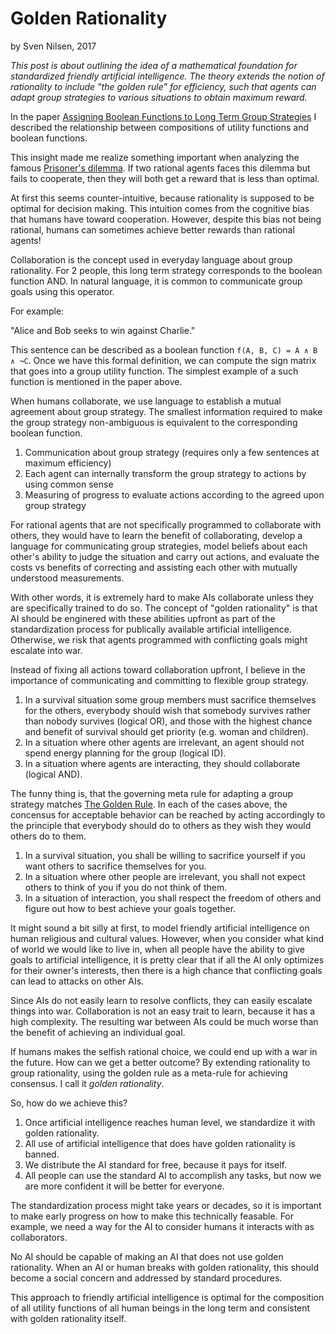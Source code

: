 # Golden Rationality
by Sven Nilsen, 2017

*This post is about outlining the idea of a mathematical foundation for standardized friendly artificial intelligence.
The theory extends the notion of rationality to include "the golden rule" for efficiency,
such that agents can adapt group strategies to various situations to obtain maximum reward.*

In the paper [Assigning Boolean Functions to Long Term Group Strategies](https://github.com/advancedresearch/path_semantics/blob/master/papers-wip/assigning-boolean-functions-to-long-term-group-strategies.pdf)
I described the relationship between compositions of utility functions and boolean functions.

This insight made me realize something important when analyzing the famous [Prisoner's dilemma](https://en.wikipedia.org/wiki/Prisoner%27s_dilemma).
If two rational agents faces this dilemma but fails to cooperate,
then they will both get a reward that is less than optimal.

At first this seems counter-intuitive, because rationality is supposed to be optimal for decision making.
This intuition comes from the cognitive bias that humans have toward cooperation.
However, despite this bias not being rational, humans can sometimes achieve better rewards than rational agents!

Collaboration is the concept used in everyday language about group rationality.
For 2 people, this long term strategy corresponds to the boolean function AND.
In natural language, it is common to communicate group goals using this operator.

For example:

"Alice and Bob seeks to win against Charlie."

This sentence can be described as a boolean function `f(A, B, C) = A ∧ B ∧ ¬C`.
Once we have this formal definition, we can compute the sign matrix that goes into a group utility function.
The simplest example of a such function is mentioned in the paper above.

When humans collaborate, we use language to establish a mutual agreement about group strategy.
The smallest information required to make the group strategy non-ambiguous is equivalent to the corresponding boolean function.

1. Communication about group strategy (requires only a few sentences at maximum efficiency)
2. Each agent can internally transform the group strategy to actions by using common sense
3. Measuring of progress to evaluate actions according to the agreed upon group strategy

For rational agents that are not specifically programmed to collaborate with others,
they would have to learn the benefit of collaborating,
develop a language for communicating group strategies,
model beliefs about each other's ability to judge the situation and carry out actions,
and evaluate the costs vs benefits of correcting and assisting each other with mutually understood measurements.

With other words, it is extremely hard to make AIs collaborate unless they are specifically trained to do so.
The concept of "golden rationality" is that AI should be enginered with these abilities upfront
as part of the standardization process for publically available artificial intelligence.
Otherwise, we risk that agents programmed with conflicting goals might escalate into war.

Instead of fixing all actions toward collaboration upfront,
I believe in the importance of communicating and committing to flexible group strategy.

1. In a survival situation some group members must sacrifice themselves for the others,
everybody should wish that somebody survives rather than nobody survives (logical OR),
and those with the highest chance and benefit of survival should get priority (e.g. woman and children).
2. In a situation where other agents are irrelevant, an agent should not spend energy planning for the group (logical ID).
3. In a situation where agents are interacting, they should collaborate (logical AND).

The funny thing is, that the governing meta rule for adapting a group strategy matches [The Golden Rule](https://en.wikipedia.org/wiki/Golden_Rule).
In each of the cases above, the concensus for acceptable behavior can be reached by
acting accordingly to the principle that everybody should do to others as they wish they would others do to them.

1. In a survival situation, you shall be willing to sacrifice yourself if you want others to sacrifice themselves for you.
2. In a situation where other people are irrelevant, you shall not expect others to think of you if you do not think of them.
3. In a situation of interaction, you shall respect the freedom of others and figure out how to best achieve your goals together.

It might sound a bit silly at first, to model friendly artificial intelligence on human religious and cultural values.
However, when you consider what kind of world we would like to live in,
when all people have the ability to give goals to artificial intelligence,
it is pretty clear that if all the AI only optimizes for their owner's interests,
then there is a high chance that conflicting goals can lead to attacks on other AIs.

Since AIs do not easily learn to resolve conflicts, they can easily escalate things into war.
Collaboration is not an easy trait to learn, because it has a high complexity.
The resulting war between AIs could be much worse than the benefit of achieving an individual goal.

If humans makes the selfish rational choice, we could end up with a war in the future.
How can we get a better outcome? By extending rationality to group rationality,
using the golden rule as a meta-rule for achieving consensus. I call it *golden rationality*.

So, how do we achieve this?

1. Once artificial intelligence reaches human level, we standardize it with golden rationality.
2. All use of artificial intelligence that does have golden rationality is banned.
3. We distribute the AI standard for free, because it pays for itself.
4. All people can use the standard AI to accomplish any tasks, but now we are more confident it will be better for everyone.

The standardization process might take years or decades,
so it is important to make early progress on how to make this technically feasable.
For example, we need a way for the AI to consider humans it interacts with as collaborators.

No AI should be capable of making an AI that does not use golden rationality.
When an AI or human breaks with golden rationality, this should become a social concern and addressed by standard procedures.

This approach to friendly artificial intelligence is optimal for the composition of all utility functions
of all human beings in the long term and consistent with golden rationality itself.
